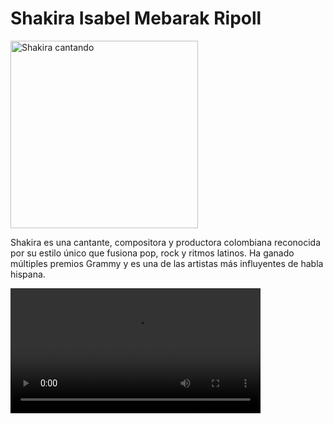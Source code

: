 <!DOCTYPE html>
<html lang="es">
<head>
  <meta charset="UTF-8">
  <meta name="viewport" content="width=device-width, initial-scale=1.0">
  <title>Shakira</title>
  <link rel="stylesheet" href="estilo.css">
</head>
<body>
  <h1>Shakira Isabel Mebarak Ripoll</h1>
  
  <img src="imagen1.jpg" alt="Shakira cantando" width="300">
  
  <p>
    Shakira es una cantante, compositora y productora colombiana reconocida por su estilo único
    que fusiona pop, rock y ritmos latinos. Ha ganado múltiples premios Grammy y es una de las
    artistas más influyentes de habla hispana.
  </p>

  <video src="video1.mp4" controls width="400"></video>
</body>
</html>

